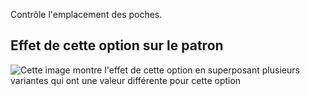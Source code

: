 Contrôle l'emplacement des poches.

## Effet de cette option sur le patron

![Cette image montre l'effet de cette option en superposant plusieurs variantes qui ont une valeur différente pour cette option](wahid_pocketlocation_sample.svg "Effet de cette option sur le patron")
